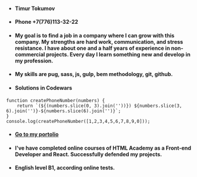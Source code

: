 - #### Timur Tokumov  
- #### Phone +7(776)113-32-22  
- #### My goal is to find a job in a company where I can grow with this company. My strengths are hard work, communication, and stress resistance. I have about one and a half years of experience in non-commercial projects. Every day I learn something new and develop in my profession.  
- #### My skills are pug, sass, js, gulp, bem methodology, git, github.  
- #### Solutions in Codewars

```  
function createPhoneNumber(numbers) {
    return `(${(numbers.slice(0, 3).join(''))}) ${numbers.slice(3, 6).join('')}-${numbers.slice(6).join('')}`;
}
console.log(createPhoneNumber([1,2,3,4,5,6,7,8,9,0]));   
```
- #### [Go to my portolio](https://ttscript.github.io/portfolio/#en)  
- #### I've have completed online courses of HTML Academy as a Front-end Developer and React. Successfully defended my projects.  
- #### English level B1, according online tests.  
